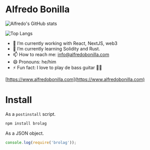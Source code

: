 # Alfredo Bonilla

![Alfredo's GitHub stats](https://github-readme-stats.vercel.app/api?username=brolag&bg_color=30,222222,222222&title_color=4DE40C&text_color=4DE40C)

![Top Langs](https://github-readme-stats.vercel.app/api/top-langs/?username=brolag&hide=PHP&layout=compact&bg_color=30,222222,222222&title_color=4DE40C&text_color=4DE40C&langs_count=8)

- 🔭 I’m currently working with React, NextJS, web3
- 🌱 I’m currently learning Solidity and Rust.
- 📫 How to reach me: info@alfredobonilla.com
- 😄 Pronouns: he/him
- ⚡ Fun fact: I love to play de bass guitar 🤘🏽

[https://www.alfredobonilla.com](https://www.alfredobonilla.com)


# Install

As a `postinstall` script.

```bash
npm install brolag
```

As a JSON object.

```js
console.log(require('brolag'));
```

